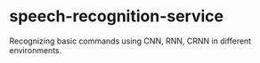 # speech-recognition-service

Recognizing basic commands using CNN, RNN, CRNN in different environments.
